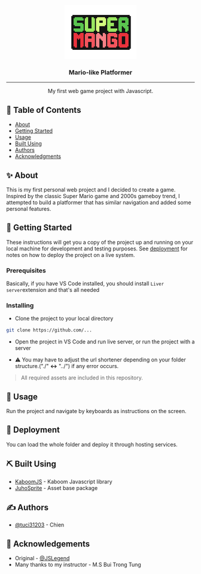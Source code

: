 <p align="center">
  <a href="" rel="noopener">
 <img width=192px height=144px src="logo.png" alt="Project logo"></a>
</p>

<h3 align="center">Mario-like Platformer</h3>

<div align="center">

<!-- [![Status](https://img.shields.io/badge/status-active-success.svg)]()
[![GitHub Issues](https://img.shields.io/github/issues/kylelobo/The-Documentation-Compendium.svg)](https://github.com/kylelobo/The-Documentation-Compendium/issues)
[![GitHub Pull Requests](https://img.shields.io/github/issues-pr/kylelobo/The-Documentation-Compendium.svg)](https://github.com/kylelobo/The-Documentation-Compendium/pulls)
[![License](https://img.shields.io/badge/license-MIT-blue.svg)](/LICENSE) -->

</div>

---

<p align="center"> My first web game project with Javascript.
    <br> 
</p>

## 📝 Table of Contents

- [About](#about)
- [Getting Started](#getting_started)
- [Usage](#usage)
- [Built Using](#built_using)
- [Authors](#authors)
- [Acknowledgments](#acknowledgement)

## ✨ About <a name = "about"></a>

This is my first personal web project and I decided to create a game. Inspired by the classic Super Mario game and 2000s gameboy trend, I attempted to build a platformer that has similar navigation and added some personal features.

## 🏁 Getting Started <a name = "getting_started"></a>

These instructions will get you a copy of the project up and running on your local machine for development and testing purposes. See [deployment](#deployment) for notes on how to deploy the project on a live system.

### Prerequisites

Basically, if you have VS Code installed, you should install `Liver server`extension and that's all needed


### Installing

+ Clone the project to your local directory

```bash
git clone https://github.com/...
```

+ Open the project in VS Code and run live server, or run the project with a server

+ :warning: You may have to adjust the url shortener depending on your folder structure.("./" **&harr;** "../") if any error occurs.

> All required assets are included in this repository.


## 🎈 Usage <a name="usage"></a>

Run the project and navigate by keyboards as instructions on the screen.

## 🚀 Deployment <a name = "deployment"></a>

You can load the whole folder and deploy it through hosting services.

## ⛏️ Built Using <a name = "built_using"></a>

- [KaboomJS](https://kaboomjs.com/) - Kaboom Javascript library
- [JuhoSprite](https://juhosprite.itch.io/super-mango-2d-pixelart-platformer-asset-pack16x16) - Asset base package

## ✍️ Authors <a name = "authors"></a>

- [@tuci31203](https://github.com/tuci31203) - Chien

## 🎉 Acknowledgements <a name = "acknowledgement"></a>

- Original - [@JSLegend](https://github.com/JSLegendDev)
- Many thanks to my instructor - M.S Bui Trong Tung

